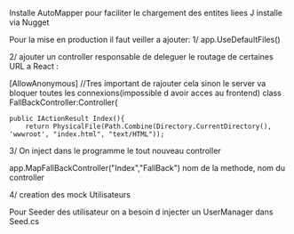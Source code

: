 ﻿Installe AutoMapper pour faciliter le chargement des entites liees 
J installe via Nugget

Pour la mise en production il faut veiller a ajouter: 
1/ app.UseDefaultFiles()

2/
ajouter un controller responsable de deleguer le routage de certaines URL a React : 

[AllowAnonymous] //Tres important de rajouter cela sinon le server va bloquer toutes les connexions(impossible d avoir acces au frontend)
class FallBackController:Controller{

	public IActionResult Index(){
		return PhysicalFile(Path.Combine(Directory.CurrentDirectory(), 'wwwroot', "index.html", "text/HTML"));

3/ 
On inject dans le programme le tout nouveau controller 

app.MapFallBackController("Index","FallBack")
							nom de la methode, nom du controller

4/ creation des mock Utilisateurs 

Pour Seeder des utilisateur on a besoin d injecter un UserManager<Utilisateur> dans Seed.cs





